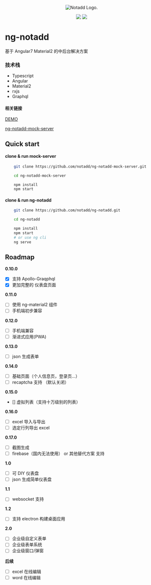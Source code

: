 
<p align="center"><img src="https://www.notadd.com/src/notado_logo420x96.svg" alt="Notadd Logo."></p>
<p align="center">
<a href="https://jq.qq.com/?_wv=1027&k=5qVzRh4" title="Notadd 官方技术交流群"><img src="https://img.shields.io/badge/QQ%20Group-321735506-6782d6.svg?style=flat-square"></a>
<a href="https://travis-ci.org/notadd/ng-notadd" title="Build Status"><img src="https://img.shields.io/travis/notadd/ng-notadd/master.svg?style=flat-square"></a>
</p>


# ng-notadd

基于 Angular7  Material2  的中后台解决方案


### 技术栈

- Typescript
- Angular
- Material2
- rxjs
- Graphql

#### 相关链接

[DEMO](https://notadd.github.io/ng-notadd)

[ng-notadd-mock-server](https://github.com/notadd/ng-notadd-mock-server)

## Quick start

#### clone & run mock-server
```bash
    git clone https://github.com/notadd/ng-notadd-mock-server.git
    
    cd ng-notadd-mock-server
    
    npm install
    npm start
```

#### clone & run ng-notadd
```bash
    git clone https://github.com/notadd/ng-notadd.git
     
    cd ng-notadd
     
    npm install
    npm start
    # or use ng cli
    ng serve
```

## Roadmap

**0.10.0**
- [x] 支持 Apollo-Graqphql
- [x] 更加完整的 仪表盘页面

**0.11.0**
- [ ] 使用 ng-material2 组件
- [ ] 手机端初步兼容 

**0.12.0**
- [ ] 手机端兼容
- [ ] 渐进式应用(PWA)

**0.13.0**
- [ ] json 生成表单

**0.14.0**
- [ ] 基础页面（个人信息页，登录页...）
- [ ] recaptcha 支持 （默认关闭）

**0.15.0** 
- [] 虚拟列表（支持十万级别的列表）

**0.16.0**
- [ ] excel 导入与导出
- [ ] 选定行列导出 excel

**0.17.0**
- [ ] 截图生成
- [ ] firebase（国内无法使用） or 其他替代方案 支持

**1.0**
- [ ] 可 DIY 仪表盘
- [ ] json 生成简单仪表盘

**1.1**
- [ ] websocket 支持

**1.2**
- [ ] 支持 electron 构建桌面应用

**2.0**
- [ ] 企业级自定义表单
- [ ] 企业级表单系统
- [ ] 企业级窗口/弹窗

**后续**

- [ ] excel 在线编辑
- [ ] word 在线编辑
